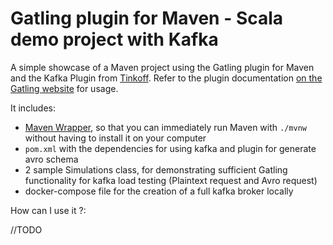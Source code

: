 Gatling plugin for Maven - Scala demo project with Kafka
=============================================

A simple showcase of a Maven project using the Gatling plugin for Maven and the Kafka Plugin from [Tinkoff](https://github.com/Tinkoff/gatling-kafka-plugin). Refer to the plugin documentation
[on the Gatling website](https://gatling.io/docs/current/extensions/maven_plugin/) for usage.

It includes:

* [Maven Wrapper](https://maven.apache.org/wrapper/), so that you can immediately run Maven with `./mvnw` without having
  to install it on your computer
*  `pom.xml` with the dependencies for using kafka and plugin for generate avro schema
* 2 sample Simulations class, for demonstrating sufficient Gatling functionality for kafka load testing (Plaintext request and Avro request)
* docker-compose file for the creation of a full kafka broker locally

How can I use it ?:

//TODO